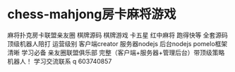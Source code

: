 # chess-mahjong房卡麻将游戏
麻将扑克房卡联盟亲友圈 棋牌源码 棋牌游戏
卡五星 红中麻将 跑得快等
全套源码 顶级机器人陪打 运营级别
客户端creator 服务器nodejs 后台nodejs pomelo框架清晰 学习必备
亲友圈联盟俱乐部 完整（客户端+服务器+管理后台）带顶级策略机器人！ 学习交流联系 q 603740857
